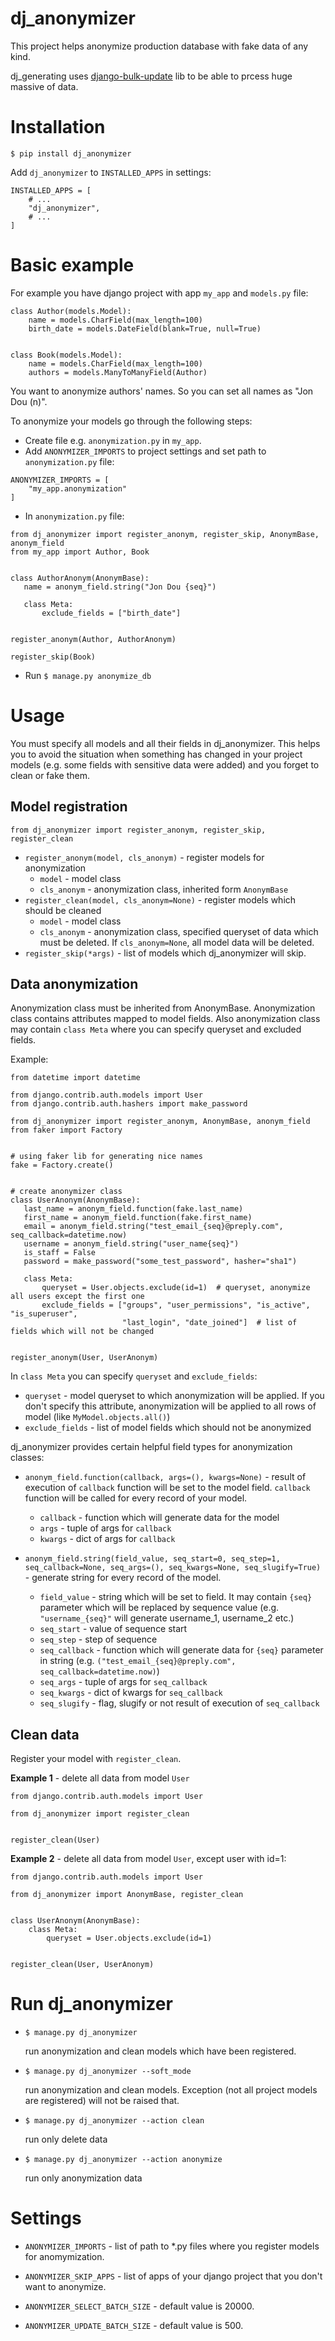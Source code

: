dj_anonymizer
==================================
This project helps anonymize production database with fake data of any kind.

dj_generating uses [django-bulk-update](https://github.com/aykut/django-bulk-update) lib to be able to prcess huge massive of data.

Installation
==================================
`$ pip install dj_anonymizer`

Add `dj_anonymizer` to `INSTALLED_APPS` in settings:

```
INSTALLED_APPS = [
    # ...
    "dj_anonymizer",
    # ...
]
```

Basic example
==================================
For example you have django project with app `my_app` and `models.py` file:
```
class Author(models.Model):
    name = models.CharField(max_length=100)
    birth_date = models.DateField(blank=True, null=True)


class Book(models.Model):
    name = models.CharField(max_length=100)
    authors = models.ManyToManyField(Author)
```
You want to anonymize authors' names.
So you can set all names as "Jon Dou (n)".

To anonymize your models go through the following steps:

* Create file e.g. `anonymization.py` in `my_app`.
* Add `ANONYMIZER_IMPORTS` to project settings and set path to `anonymization.py` file:
```
ANONYMIZER_IMPORTS = [
    "my_app.anonymization"
]
```
* In `anonymization.py` file:
```
from dj_anonymizer import register_anonym, register_skip, AnonymBase, anonym_field
from my_app import Author, Book


class AuthorAnonym(AnonymBase):
   name = anonym_field.string("Jon Dou {seq}")
   
   class Meta:
       exclude_fields = ["birth_date"]


register_anonym(Author, AuthorAnonym)

register_skip(Book)
```

* Run `$ manage.py anonymize_db`

Usage
===============
You must specify all models and all their fields in dj_anonymizer. This helps you to avoid the situation when something has changed in your project models (e.g. some fields with sensitive data were added) and you forget to clean or fake them.

## Model registration
`from dj_anonymizer import register_anonym, register_skip, register_clean`
* `register_anonym(model, cls_anonym)` - register models for anonymization
    * `model` - model class
    * `cls_anonym` - anonymization class, inherited form `AnonymBase`
* `register_clean(model, cls_anonym=None)` - register models which should be cleaned
    * `model` - model class
    * `cls_anonym` - anonymization class, specified queryset of data which must be deleted. If `cls_anonym=None`, all model data will be deleted.
* `register_skip(*args)` - list of models which dj_anonymizer will skip.

## Data anonymization
Anonymization class must be inherited from AnonymBase. Anonymization class contains attributes mapped to model fields. Also anonymization class may contain `class Meta` where you can specify queryset and excluded fields.

Example:
 ```
from datetime import datetime

from django.contrib.auth.models import User
from django.contrib.auth.hashers import make_password

from dj_anonymizer import register_anonym, AnonymBase, anonym_field
from faker import Factory


# using faker lib for generating nice names
fake = Factory.create()


# create anonymizer class
class UserAnonym(AnonymBase):
    last_name = anonym_field.function(fake.last_name)
    first_name = anonym_field.function(fake.first_name)
    email = anonym_field.string("test_email_{seq}@preply.com", seq_callback=datetime.now)
    username = anonym_field.string("user_name{seq}")
    is_staff = False
    password = make_password("some_test_password", hasher="sha1")

    class Meta:
        queryset = User.objects.exclude(id=1)  # queryset, anonymize all users except the first one
        exclude_fields = ["groups", "user_permissions", "is_active", "is_superuser",
                          "last_login", "date_joined"]  # list of fields which will not be changed


register_anonym(User, UserAnonym)
```

In `class Meta` you can specify `queryset` and `exclude_fields`:
 * `queryset` - model queryset to which anonymization will be applied. If you don't specify this attribute, anonymization will be applied to all rows of model (like `MyModel.objects.all()`)
 * `exclude_fields` - list of model fields which should not be anonymized

dj_anonymizer provides certain helpful field types for anonymization classes:
 
* `anonym_field.function(callback, args=(), kwargs=None)` - result of execution of `callback` function will be set to the model field. `callback` function will be called for every record of your model.
    * `callback` - function which will generate data for the model
    * `args` - tuple of args for `callback`
    * `kwargs` - dict of args for `callback`

* `anonym_field.string(field_value, seq_start=0, seq_step=1, seq_callback=None, seq_args=(), seq_kwargs=None, seq_slugify=True)` - generate string for every record of the model.
    * `field_value` - string which will be set to field. It may contain `{seq}` parameter which will be replaced by sequence value (e.g. `"username_{seq}"` will generate username_1, username_2 etc.)
    * `seq_start` - value of sequence start
    * `seq_step` - step of sequence
    * `seq_callback` - function which will generate data for `{seq}` parameter in string (e.g. `("test_email_{seq}@preply.com", seq_callback=datetime.now)`)
    * `seq_args` - tuple of args for `seq_callback`
    * `seq_kwargs` - dict of kwargs for `seq_callback`
    * `seq_slugify` - flag, slugify or not result of execution of `seq_callback`

## Clean data
Register your model with `register_clean`.

**Example 1** - delete all data from model `User`
```
from django.contrib.auth.models import User

from dj_anonymizer import register_clean


register_clean(User)
```

**Example 2** - delete all data from model `User`, except user with id=1:
```
from django.contrib.auth.models import User

from dj_anonymizer import AnonymBase, register_clean


class UserAnonym(AnonymBase):
    class Meta:
        queryset = User.objects.exclude(id=1)


register_clean(User, UserAnonym)

```

# Run dj_anonymizer
* `$ manage.py dj_anonymizer`

    run anonymization and clean models which have been registered.

* `$ manage.py dj_anonymizer --soft_mode`

    run anonymization and clean models. Exception (not all project models are registered) will not be raised that. 

* `$ manage.py dj_anonymizer --action clean`

    run only delete data

* `$ manage.py dj_anonymizer --action anonymize`

    run only anonymization data

# Settings

* `ANONYMIZER_IMPORTS` - list of path to *.py files where you register models for anomymization.

* `ANONYMIZER_SKIP_APPS` - list of apps of your django project that you don't want to anonymize.

* `ANONYMIZER_SELECT_BATCH_SIZE` - default value is 20000. 

* `ANONYMIZER_UPDATE_BATCH_SIZE` - default value is 500.
